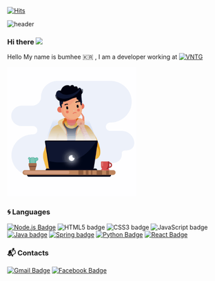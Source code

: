 [![Hits](https://hits.seeyoufarm.com/api/count/incr/badge.svg?url=https%3A%2F%2Fgithub.com%2Fbume-lee&count_bg=%2379C83D&title_bg=%23555555&icon=&icon_color=%23E7E7E7&title=hits&edge_flat=false)](https://hits.seeyoufarm.com)


![header](https://capsule-render.vercel.app/api?type=waving&height=200&text=Carpediem😎&fontAlign=80&fontAlignY=40&color=gradient)


### Hi there <img src="https://media.giphy.com/media/hvRJCLFzcasrR4ia7z/giphy.gif" width="30px">

Hello My name is bumhee 🇰🇷 , I am a developer working at [![VNTG](https://img.shields.io/badge/VNTG-Corp-red?style=flat-square&logoColor=white)](https://blog.vntgcorp.com/)


<img src="https://github.com/bume-lee/bume-lee/blob/master/animation.gif?raw=true" width="300">

### :cyclone: Languages
<!-- 
![PYTHON](https://img.shields.io/badge/PYTHON-%E2%98%85%E2%98%86%E2%98%86%E2%98%86%E2%98%86-0696D7?style=plastic&logo=Python&logoColor=white) ![JAVA](https://img.shields.io/badge/JAVA&J2EE-%E2%98%85%E2%98%85%E2%98%85%E2%98%85%E2%98%86-3DDC84?style=plastic&logo=java&logoColor=white)  
-->
[![Node.js Badge](https://img.shields.io/badge/Node.js-339933?style=flat-square&logo=Node.js&logoColor=white)](https://nodejs.org/)
![HTML5 badge](https://img.shields.io/badge/-HTML5-E34F26?style=flat-square&logo=HTML5&logoColor=white)
![CSS3 badge](https://img.shields.io/badge/-CSS3-1572B6?style=flat-square&logo=CSS3&logoColor=white)
![JavaScript badge](https://img.shields.io/badge/-JavaScript-F29400?style=flat-square&logo=javascript&logoColor=white)
[![Java badge](https://img.shields.io/badge/-JAVA-007396?style=flat-square&logo=java&logoColor=white&link=https://www.java.com)](https://www.java.com)
[![Spring badge](https://img.shields.io/badge/-Spring_Boot-6DB33F?style=flat-square&logo=spring&logoColor=white&link=https://spring.io/projects/spring-boot)](https://spring.io/projects/spring-boot)
[![Python Badge](https://img.shields.io/badge/Python-181717?style=flat-square&logo=Github&logoColor=white&link=https://github.com/bume-lee/)](https://github.com/bume-lee)
[![React Badge](https://img.shields.io/badge/-ReactJs-61DAFB?logo=react&logoColor=white&style=flat-square)](https://github.com/bume-lee)

### :mailbox_with_mail: Contacts
[![Gmail Badge](https://img.shields.io/badge/Gmail-d14836?style=flat-square&logo=Gmail&logoColor=white&link=mailto:bum825@gmail.com)](mailto:bum825gmail.com) [![Facebook Badge](https://img.shields.io/badge/facebook-1877f2?style=flat-square&logo=facebook&logoColor=white&link=https://www.facebook.com/lbums)](https://www.facebook.com/lbums) 
